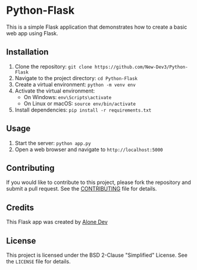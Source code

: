 # Python-Flask

This is a simple Flask application that demonstrates how to create a basic web app using Flask.

## Installation

1. Clone the repository: `git clone https://github.com/New-Dev3/Python-Flask`
2. Navigate to the project directory: `cd Python-Flask`
3. Create a virtual environment: `python -m venv env`
4. Activate the virtual environment:
   - On Windows: `env\Scripts\activate`
   - On Linux or macOS: `source env/bin/activate`
5. Install dependencies: `pip install -r requirements.txt`

## Usage

1. Start the server: `python app.py`
2. Open a web browser and navigate to `http://localhost:5000`

## Contributing

If you would like to contribute to this project, please fork the repository and submit a pull request. See the [CONTRIBUTING](https://github.com/New-Dev3/Python-Flask/blob/main/CONTRIBUTING.md) file for details.

## Credits

This Flask app was created by [Alone Dev](https://github.com/New-Dev3)

## License

This project is licensed under the BSD 2-Clause "Simplified" License. See the `LICENSE` file for details.

